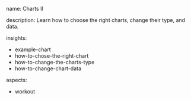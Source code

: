 name: Charts II

description: Learn how to choose the right charts, change their type, and data.

insights:
  - example-chart
  - how-to-chose-the-right-chart
  - how-to-change-the-charts-type
  - how-to-change-chart-data

aspects:
  - workout